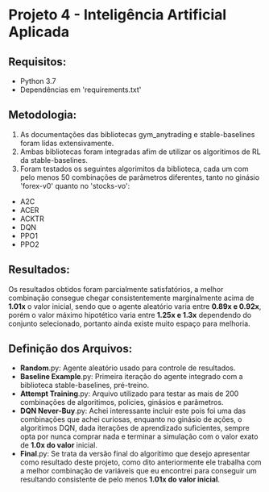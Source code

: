 # Projeto 4 - Inteligência Artificial Aplicada

## Requisitos:
  - Python 3.7
  - Dependências em 'requirements.txt'

## Metodologia:
1. As documentações das bibliotecas gym_anytrading e stable-baselines foram lidas extensivamente.
2. Ambas bibliotecas foram integradas afim de utilizar os algoritimos de RL da stable-baselines.
3. Foram testados os seguintes algorimitos da biblioteca, cada um com pelo menos 50 combinações de parâmetros diferentes, tanto no ginásio 'forex-v0' quanto no 'stocks-vo':
  - A2C
  - ACER
  - ACKTR
  - DQN
  - PPO1
  - PPO2

## Resultados:
Os resultados obtidos foram parcialmente satisfatórios, a melhor combinação consegue chegar consistentemente marginalmente acima de **1.01x** o valor inicial, sendo que o agente aleatório varia entre **0.89x e 0.92x**, porém o valor máximo hipotético varia entre **1.25x e 1.3x** dependendo do conjunto selecionado, portanto ainda existe muito espaço para melhoria.

## Definição dos Arquivos:
  - **Random**.py: Agente aleatório usado para controle de resultados.
  - **Baseline Example**.py: Primeira iteração do agente integrado com a biblioteca stable-baselines, pré-treino.
  - **Attempt Training**.py: Arquivo utilizado para testar as mais de 200 combinações de algoritimos, policies, ginásios e parâmetros.
  - **DQN Never-Buy**.py: Achei interessante incluir este pois foi uma das combinações que achei curiosas, enquanto no ginásio de ações, o algoritimos DQN, dada iterações de aprendizado suficientes, sempre opta por nunca comprar nada e terminar a simulação com o valor exato de **1.0x do valor** inicial.
  - **Final**.py: Se trata da versão final do algoritimo que desejo apresentar como resultado deste projeto, como dito anteriormente ele trabalha com a melhor combinação de variáveis que eu encontrei para conseguir um resultando consistente de pelo menos **1.01x do valor inicial**.


  
